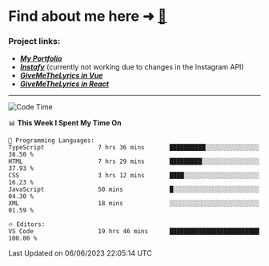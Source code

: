 # Find about me here ➜ [🧑](https://pauabella.dev)

### Project links:
- ***[My Portfolio](https://pauabella.dev)***
- ***[Instafy](https://instafy.me)*** (currently not working due to changes in the Instagram API)
- ***[GiveMeTheLyrics in Vue](https://lyrics.pauabella.dev)***
- ***[GiveMeTheLyrics in React](https://pauabella.dev/GiveMeTheLyrics)***

---
<!--START_SECTION:waka-->
![Code Time](http://img.shields.io/badge/Code%20Time-2%2C200%20hrs%2021%20mins-blue)

📊 **This Week I Spent My Time On** 

```text
💬 Programming Languages: 
TypeScript               7 hrs 36 mins       ██████████░░░░░░░░░░░░░░░   38.50 % 
HTML                     7 hrs 29 mins       █████████░░░░░░░░░░░░░░░░   37.93 % 
CSS                      3 hrs 12 mins       ████░░░░░░░░░░░░░░░░░░░░░   16.23 % 
JavaScript               50 mins             █░░░░░░░░░░░░░░░░░░░░░░░░   04.30 % 
XML                      18 mins             ░░░░░░░░░░░░░░░░░░░░░░░░░   01.59 % 

🔥 Editors: 
VS Code                  19 hrs 46 mins      █████████████████████████   100.00 % 
```


 Last Updated on 06/06/2023 22:05:14 UTC
<!--END_SECTION:waka-->

